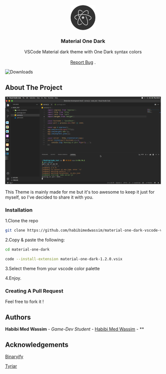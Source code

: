 <br/>
<p align="center">
  <a href="https://github.com/habibimedwassim/material-one-dark-vscode">
    <img src="https://github.com/habibimedwassim/material-one-dark-vscode/blob/main/icon/icon.png?raw=true" alt="Logo" width="80" height="80">
  </a>

  <h3 align="center"> Material One Dark</h3>

  <p align="center">
    VSCode Material dark theme with One Dark syntax colors
    <br/>
    <br/>
    <a href="https://github.com/habibimedwassim/material-one-dark-vscode/issues">Report Bug</a>
    .
  </p>
</p>

![Downloads](https://img.shields.io/github/downloads/habibimedwassim/material-one-dark-vscode/total)

## About The Project

![Screen Shot](https://github.com/habibimedwassim/material-one-dark-vscode/blob/main/screenshot.png?raw=true)

This Theme is mainly made for me but it's too awesome to keep it just for myself, so I've decided to share it with you.

### Installation

1.Clone the repo

```sh
git clone https://github.com/habibimedwassim/material-one-dark-vscode-vscode.git
```

2.Copy & paste the following:

```sh
cd material-one-dark
```

```sh
code --install-extension material-one-dark-1.2.0.vsix
```

3.Select theme from your vscode color palette

4.Enjoy.

### Creating A Pull Request

Feel free to fork it !

## Authors

**Habibi Med Wassim** - _Game-Dev Student_ - [Habibi Med Wassim](https://github.com/habibimedwassim) - \*\*

## Acknowledgements

[Binaryify](https://github.com/Binaryify)

[Tyriar](https://github.com/Tyriar/vscode-theme-generator)
